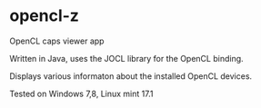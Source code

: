 # opencl-z
OpenCL caps viewer app

Written in Java, uses the JOCL library for the OpenCL binding.

Displays various informaton about the installed OpenCL devices.

Tested on Windows 7,8, Linux mint 17.1
